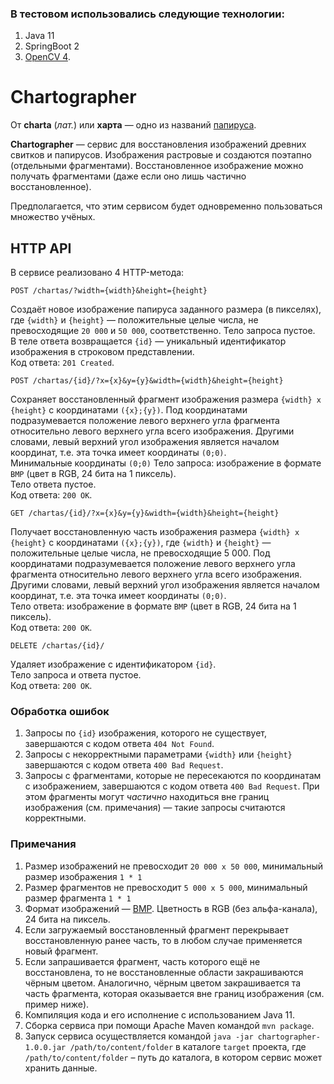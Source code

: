 ### В тестовом использовалиcь следующие технологии:
1. Java 11
2. SpringBoot 2
3. [OpenCV 4](https://ru.wikipedia.org/wiki/OpenCV).
# Chartographer

От **charta** (*лат.*) или **харта** — одно из названий [папируса](https://ru.wikipedia.org/wiki/Папирус).

**Chartographer** — сервис для восстановления изображений древних свитков и папирусов.
Изображения растровые и создаются поэтапно (отдельными фрагментами).
Восстановленное изображение можно получать фрагментами (даже если оно лишь частично восстановленное).

Предполагается, что этим сервисом будет одновременно пользоваться множество учёных.
## HTTP API

В сервисе реализовано 4 HTTP-метода:

```
POST /chartas/?width={width}&height={height}
```
Создаёт новое изображение папируса заданного размера (в пикселях),
где `{width}` и `{height}` — положительные целые числа, не превосходящие `20 000` и `50 000`, соответственно.
Тело запроса пустое.  
В теле ответа возвращается `{id}` — уникальный идентификатор изображения в строковом представлении.  
Код ответа: `201 Created`.

```
POST /chartas/{id}/?x={x}&y={y}&width={width}&height={height}
```
Сохраняет восстановленный фрагмент изображения размера `{width} x {height}` с координатами `({x};{y})`.
Под координатами подразумевается положение левого верхнего угла фрагмента относительно левого верхнего угла всего изображения.
Другими словами, левый верхний угол изображения является началом координат, т.е. эта точка имеет координаты `(0;0)`.  
Минимальные координаты `(0;0)`
Тело запроса: изображение в формате `BMP` (цвет в RGB, 24 бита на 1 пиксель).  
Тело ответа пустое.  
Код ответа: `200 OK`.

```
GET /chartas/{id}/?x={x}&y={y}&width={width}&height={height}
```
Получает восстановленную часть изображения размера `{width} x {height}` с координатами `({x};{y})`,
где `{width}` и `{height}` — положительные целые числа, не превосходящие 5 000.
Под координатами подразумевается положение левого верхнего угла фрагмента относительно левого верхнего угла всего изображения.
Другими словами, левый верхний угол изображения является началом координат, т.е. эта точка имеет координаты `(0;0)`.  
Тело ответа: изображение в формате `BMP` (цвет в RGB, 24 бита на 1 пиксель).  
Код ответа: `200 OK`.

```
DELETE /chartas/{id}/
```
Удаляет изображение с идентификатором `{id}`.  
Тело запроса и ответа пустое.  
Код ответа: `200 OK`.

### Обработка ошибок

1. Запросы по `{id}` изображения, которого не существует, завершаются с кодом ответа `404 Not Found`.
2. Запросы с некорректными параметрами `{width}` или `{height}` завершаются с кодом ответа `400 Bad Request`.
3. Запросы с фрагментами, которые не пересекаются по координатам с изображением, завершаются с кодом ответа `400 Bad Request`.
При этом фрагменты могут *частично* находиться вне границ изображения (см. примечания) — такие запросы считаются корректными.

### Примечания

1. Размер изображений не превосходит `20 000 x 50 000`, минимальный размер изображения `1 * 1`
2. Размер фрагментов не превосходит `5 000 x 5 000`, минимальный размер фрагмента `1 * 1`
3. Формат изображений — [BMP](https://ru.wikipedia.org/wiki/BMP). Цветность в RGB (без альфа-канала), 24 бита на пиксель.
4. Если загружаемый восстановленный фрагмент перекрывает восстановленную ранее часть, то в любом случае применяется новый фрагмент.
5. Если запрашивается фрагмент, часть которого ещё не восстановлена, то не восстановленные области закрашиваются чёрным цветом.
Аналогично, чёрным цветом закрашивается та часть фрагмента, которая оказывается вне границ изображения (см. пример ниже).
6. Компиляция кода и его исполнение c использованием Java 11.
7. Сборка сервиса при помощи Apache Maven командой `mvn package`.
8. Запуск сервиса осуществляется командой `java -jar chartographer-1.0.0.jar /path/to/content/folder` в каталоге `target` проекта,
где `/path/to/content/folder` – путь до каталога, в котором сервис может хранить данные.
